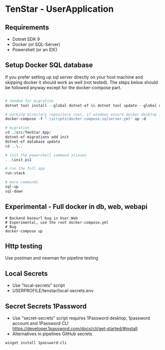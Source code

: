 # TenStar - UserApplication

## Requirements

- Dotnet SDK 9
- Docker (or SQL-Server)
- Powershell (or an IDE)

## Setup Docker SQL database

If you prefer setting up sql server directly on your host machine and skipping docker it should work as well (not tested). The steps below should be followed anyway except for the docker-compose part.

```powershell

# needed for migration
dotnet tool install --global dotnet-ef && dotnet tool update --global dotnet-ef

# working directory repository root, if windows ensure docker desktop is running, -d detatched
docker-compose -f ".\scripts\docker.compose.sqlserver.yml" up -d

# migration
cd ./src/TenStar.App/
dotnet-ef migrations add init
dotnet-ef database update
cd ..\..

# init the powershell command aliases
. .\init.ps1

# run the full app
run-stack

# more commands
sql-up
sql-down
```

## Experimental - Full docker in db, web, webapi

```shell
# Backend baseurl bug in User.Web
# Experimental, use the root docker-compose.yml
# Bug 
docker-compose up
```

## Http testing

Use postman and newman for pipeline testing

## Local Secrets

- Use "local-secrets" script
- USERPROFILE/tenstar/local-secrets.env

## Secret Secrets 1Password

- Use "secret-secrets" script requires 1Password desktop, 1password account and 1Password CLI https://developer.1password.com/docs/cli/get-started/#install
- Alternatives in pipelines GitHub secrets

```shell
winget install 1password-cli
```
